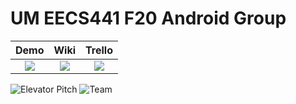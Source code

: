 # UM EECS441 F20 Android Group

| Demo  |  Wiki |  Trello  |
|:-----:|:-----:|:--------:|
|[<img src="https://eecs441.eecs.umich.edu/img/admin/video.png">][demo_page]|[<img src="https://eecs441.eecs.umich.edu/img/admin/wiki.png">][wiki_page]|[<img src="https://eecs441.eecs.umich.edu/img/admin/trello.png">][process_page]|

![Elevator Pitch](https://eecs441.eecs.umich.edu/img/F20/androidgroup.png)
![Team](https://eecs441.eecs.umich.edu/img/F20/androidgroup_team.png)

[demo_page]: https://www.youtube.com/watch?v=9I9jM5_SDNs
[wiki_page]: https://github.com/UM-EECS-441/androidgroup/wiki
[process_page]: https://trello.com/b/6tu6Amve/android-group
